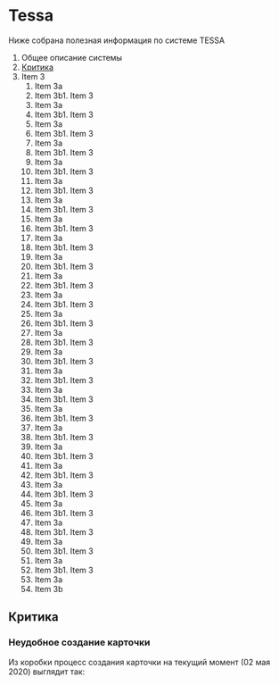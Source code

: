 # Tessa

Ниже собрана полезная информация по системе TESSA

1. Общее описание системы
2. [Критика](#критика)
1. Item 3
   1. Item 3a
   1. Item 3b1. Item 3
   1. Item 3a
   1. Item 3b1. Item 3
   1. Item 3a
   1. Item 3b1. Item 3
   1. Item 3a
   1. Item 3b1. Item 3
   1. Item 3a
   1. Item 3b1. Item 3
   1. Item 3a
   1. Item 3b1. Item 3
   1. Item 3a
   1. Item 3b1. Item 3
   1. Item 3a
   1. Item 3b1. Item 3
   1. Item 3a
   1. Item 3b1. Item 3
   1. Item 3a
   1. Item 3b1. Item 3
   1. Item 3a
   1. Item 3b1. Item 3
   1. Item 3a
   1. Item 3b1. Item 3
   1. Item 3a
   1. Item 3b1. Item 3
   1. Item 3a
   1. Item 3b1. Item 3
   1. Item 3a
   1. Item 3b1. Item 3
   1. Item 3a
   1. Item 3b1. Item 3
   1. Item 3a
   1. Item 3b1. Item 3
   1. Item 3a
   1. Item 3b1. Item 3
   1. Item 3a
   1. Item 3b1. Item 3
   1. Item 3a
   1. Item 3b1. Item 3
   1. Item 3a
   1. Item 3b1. Item 3
   1. Item 3a
   1. Item 3b1. Item 3
   1. Item 3a
   1. Item 3b1. Item 3
   1. Item 3a
   1. Item 3b1. Item 3
   1. Item 3a
   1. Item 3b1. Item 3
   1. Item 3a
   1. Item 3b1. Item 3
   1. Item 3a
   1. Item 3b





























## Критика



### Неудобное создание карточки

Из коробки процесс создания карточки на текущий момент (02 мая 2020) выглядит так:

